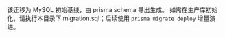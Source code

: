该迁移为 MySQL 初始基线，由 prisma schema 导出生成。
如需在生产库初始化，请执行本目录下 migration.sql；后续使用 `prisma migrate deploy` 增量演进。
